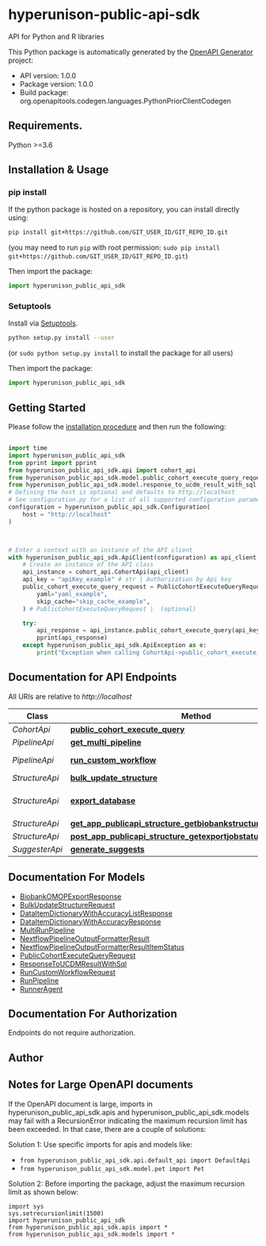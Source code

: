 # hyperunison-public-api-sdk
API for Python and R libraries

This Python package is automatically generated by the [OpenAPI Generator](https://openapi-generator.tech) project:

- API version: 1.0.0
- Package version: 1.0.0
- Build package: org.openapitools.codegen.languages.PythonPriorClientCodegen

## Requirements.

Python >=3.6

## Installation & Usage
### pip install

If the python package is hosted on a repository, you can install directly using:

```sh
pip install git+https://github.com/GIT_USER_ID/GIT_REPO_ID.git
```
(you may need to run `pip` with root permission: `sudo pip install git+https://github.com/GIT_USER_ID/GIT_REPO_ID.git`)

Then import the package:
```python
import hyperunison_public_api_sdk
```

### Setuptools

Install via [Setuptools](http://pypi.python.org/pypi/setuptools).

```sh
python setup.py install --user
```
(or `sudo python setup.py install` to install the package for all users)

Then import the package:
```python
import hyperunison_public_api_sdk
```

## Getting Started

Please follow the [installation procedure](#installation--usage) and then run the following:

```python

import time
import hyperunison_public_api_sdk
from pprint import pprint
from hyperunison_public_api_sdk.api import cohort_api
from hyperunison_public_api_sdk.model.public_cohort_execute_query_request import PublicCohortExecuteQueryRequest
from hyperunison_public_api_sdk.model.response_to_ucdm_result_with_sql import ResponseToUCDMResultWithSql
# Defining the host is optional and defaults to http://localhost
# See configuration.py for a list of all supported configuration parameters.
configuration = hyperunison_public_api_sdk.Configuration(
    host = "http://localhost"
)



# Enter a context with an instance of the API client
with hyperunison_public_api_sdk.ApiClient(configuration) as api_client:
    # Create an instance of the API class
    api_instance = cohort_api.CohortApi(api_client)
    api_key = "apiKey_example" # str | Authorization by Api key
    public_cohort_execute_query_request = PublicCohortExecuteQueryRequest(
        yaml="yaml_example",
        skip_cache="skip_cache_example",
    ) # PublicCohortExecuteQueryRequest |  (optional)

    try:
        api_response = api_instance.public_cohort_execute_query(api_key, public_cohort_execute_query_request=public_cohort_execute_query_request)
        pprint(api_response)
    except hyperunison_public_api_sdk.ApiException as e:
        print("Exception when calling CohortApi->public_cohort_execute_query: %s\n" % e)
```

## Documentation for API Endpoints

All URIs are relative to *http://localhost*

Class | Method | HTTP request | Description
------------ | ------------- | ------------- | -------------
*CohortApi* | [**public_cohort_execute_query**](docs/CohortApi.md#public_cohort_execute_query) | **POST** /api/public/cohort/biobank/execute-query | 
*PipelineApi* | [**get_multi_pipeline**](docs/PipelineApi.md#get_multi_pipeline) | **GET** /api/public/pipeline/{id} | 
*PipelineApi* | [**run_custom_workflow**](docs/PipelineApi.md#run_custom_workflow) | **POST** /api/public/pipeline/workflow/run/{pipelineVersionId}/ | 
*StructureApi* | [**bulk_update_structure**](docs/StructureApi.md#bulk_update_structure) | **POST** /api/public/structure/save | 
*StructureApi* | [**export_database**](docs/StructureApi.md#export_database) | **POST** /api/public/structure/biobanks/{biobankCode}/cdm-export | 
*StructureApi* | [**get_app_publicapi_structure_getbiobankstructuremappingstatus**](docs/StructureApi.md#get_app_publicapi_structure_getbiobankstructuremappingstatus) | **GET** /api/public/structure/{code}/status | 
*StructureApi* | [**post_app_publicapi_structure_getexportjobstatus**](docs/StructureApi.md#post_app_publicapi_structure_getexportjobstatus) | **POST** /api/public/structure/job/{jobId} | 
*SuggesterApi* | [**generate_suggests**](docs/SuggesterApi.md#generate_suggests) | **GET** /api/public/suggester/generate/{code} | 


## Documentation For Models

 - [BiobankOMOPExportResponse](docs/BiobankOMOPExportResponse.md)
 - [BulkUpdateStructureRequest](docs/BulkUpdateStructureRequest.md)
 - [DataItemDictionaryWithAccuracyListResponse](docs/DataItemDictionaryWithAccuracyListResponse.md)
 - [DataItemDictionaryWithAccuracyResponse](docs/DataItemDictionaryWithAccuracyResponse.md)
 - [MultiRunPipeline](docs/MultiRunPipeline.md)
 - [NextflowPipelineOutputFormatterResult](docs/NextflowPipelineOutputFormatterResult.md)
 - [NextflowPipelineOutputFormatterResultItemStatus](docs/NextflowPipelineOutputFormatterResultItemStatus.md)
 - [PublicCohortExecuteQueryRequest](docs/PublicCohortExecuteQueryRequest.md)
 - [ResponseToUCDMResultWithSql](docs/ResponseToUCDMResultWithSql.md)
 - [RunCustomWorkflowRequest](docs/RunCustomWorkflowRequest.md)
 - [RunPipeline](docs/RunPipeline.md)
 - [RunnerAgent](docs/RunnerAgent.md)


<a id="documentation-for-authorization"></a>
## Documentation For Authorization

Endpoints do not require authorization.


## Author




## Notes for Large OpenAPI documents
If the OpenAPI document is large, imports in hyperunison_public_api_sdk.apis and hyperunison_public_api_sdk.models may fail with a
RecursionError indicating the maximum recursion limit has been exceeded. In that case, there are a couple of solutions:

Solution 1:
Use specific imports for apis and models like:
- `from hyperunison_public_api_sdk.api.default_api import DefaultApi`
- `from hyperunison_public_api_sdk.model.pet import Pet`

Solution 2:
Before importing the package, adjust the maximum recursion limit as shown below:
```
import sys
sys.setrecursionlimit(1500)
import hyperunison_public_api_sdk
from hyperunison_public_api_sdk.apis import *
from hyperunison_public_api_sdk.models import *
```


